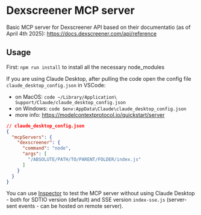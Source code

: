 # Dexscreener MCP server

Basic MCP server for Dexscreener API based on their documentatio (as of April 4th 2025): https://docs.dexscreener.com/api/reference

## Usage

First: `npm run install` to install all the necessary node_modules

If you are using Claude Desktop, after pulling the code open the config file `claude_desktop_config.json` in VSCode:
- on MacOS: `code ~/Library/Application\ Support/Claude/claude_desktop_config.json`
- on Windows: `code $env:AppData\Claude\claude_desktop_config.json`
- more info: https://modelcontextprotocol.io/quickstart/server

```json
// claude_desktop_config.json
{
  "mcpServers": {
    "dexscreener": {
      "command": "node",
      "args": [
        "/ABSOLUTE/PATH/TO/PARENT/FOLDER/index.js"
      ]
    }
  }
}

```

You can use [Inspector](https://modelcontextprotocol.io/docs/tools/inspector) to test the MCP server without using Claude Desktop - both for SDTIO version (default) and SSE version `index-sse.js` (server-sent events - can be hosted on remote server).